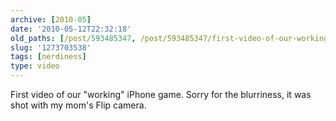 ```yaml
---
archive: [2010-05]
date: '2010-05-12T22:32:18'
old_paths: [/post/593485347, /post/593485347/first-video-of-our-working-iphone-game-sorry]
slug: '1273703538'
tags: [nerdiness]
type: video
---
```


First video of our "working" iPhone game.  Sorry for the blurriness, it
was shot with my mom's Flip camera.

